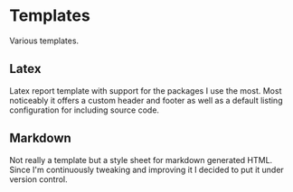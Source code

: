Templates
=========

Various templates.

## Latex
Latex report template with support for the packages I use the most. Most noticeably it offers a custom header and footer as well as a default listing configuration for including source code. 

## Markdown
Not really a template but a style sheet for markdown generated HTML. Since I'm continuously tweaking and improving it I decided to put it under version control.
